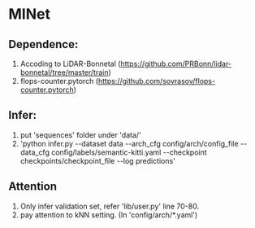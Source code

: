 # MINet

## Dependence:
1. Accoding to LiDAR-Bonnetal (https://github.com/PRBonn/lidar-bonnetal/tree/master/train)
2. flops-counter.pytorch (https://github.com/sovrasov/flops-counter.pytorch)

## Infer:
1. put 'sequences' folder under 'data/'
2. 'python infer.py --dataset data  --arch_cfg config/arch/config_file  --data_cfg config/labels/semantic-kitti.yaml --checkpoint checkpoints/checkpoint_file --log predictions'

## Attention

1. Only infer validation set, refer 'lib/user.py' line 70-80.
2. pay attention to kNN setting. (In 'config/arch/*.yaml')

